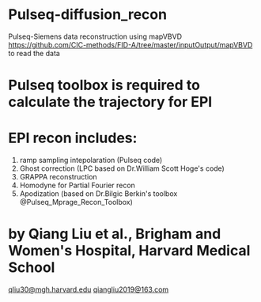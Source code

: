 # Pulseq-diffusion_recon
Pulseq-Siemens data reconstruction
using mapVBVD https://github.com/CIC-methods/FID-A/tree/master/inputOutput/mapVBVD to read the data
# Pulseq toolbox is required to calculate the trajectory for EPI
# EPI recon includes: 
1. ramp sampling intepolaration (Pulseq code) 
2. Ghost correction (LPC based on Dr.William Scott Hoge's code) 
3. GRAPPA reconstruction
4. Homodyne for Partial Fourier recon
5. Apodization (based on Dr.Bilgic Berkin's toolbox @Pulseq_Mprage_Recon_Toolbox)
# by Qiang Liu et al., Brigham and Women's Hospital, Harvard Medical School
qliu30@mgh.harvard.edu
qiangliu2019@163.com
